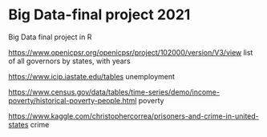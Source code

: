 # Big Data-final project 2021
Big Data final project in R

https://www.openicpsr.org/openicpsr/project/102000/version/V3/view 
list of all governors by states, with years

https://www.icip.iastate.edu/tables 
unemployment

https://www.census.gov/data/tables/time-series/demo/income-poverty/historical-poverty-people.html
poverty

https://www.kaggle.com/christophercorrea/prisoners-and-crime-in-united-states
crime

